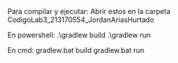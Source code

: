 Para compilar y ejecutar:
Abrir estos en la carpeta CodigoLab3_213170554_JordanAriasHurtado

En powershell:
.\gradlew build
.\gradlew run

En cmd:
gradlew.bat build
gradlew.bat run
